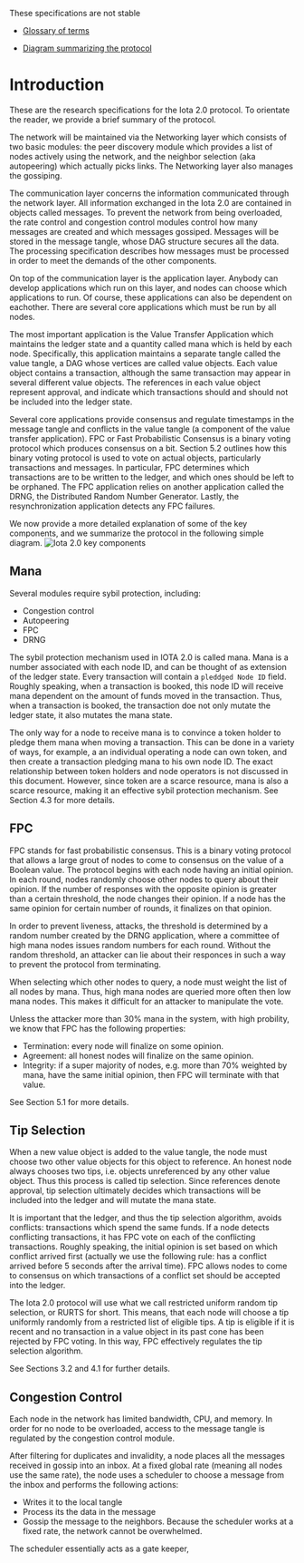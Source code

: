 

These specifications are not stable


  
-   [Glossary of terms](https://docs.google.com/document/d/1Ak8NT9e9NFQIrXahYmlgj_FLH7mMT5NR4rlTwczfQSE/edit#heading=h.h27luwpmebto)
    
-   [Diagram summarizing the protocol](https://drive.google.com/file/d/1DS5lUas9URTYwspkBl5nlp80R2opE5fC/view?usp=sharing)
    

# Introduction

These are the research specifications for the Iota 2.0 protocol. To orientate the reader, we provide a brief summary of the protocol. 

The network will be maintained via the Networking layer which consists of two basic modules: the peer discovery module which provides a list of nodes actively using the network, and the neighbor selection (aka autopeering) which actually picks links. The Networking layer also manages the gossiping.

  

The communication layer concerns the information communicated through the network layer. All information exchanged in the Iota 2.0 are contained in objects called messages. To prevent the network from being overloaded, the rate control and congestion control modules control how many messages are created and which messages gossiped. Messages will be stored in the message tangle, whose DAG structure secures all the data. The processing specification describes how messages must be processed in order to meet the demands of the other components.

  

On top of the communication layer is the application layer. Anybody can develop applications which run on this layer, and nodes can choose which applications to run.  Of course, these applications can also be dependent on eachother. There are several core applications which must be run by all nodes. 

The most important application is the Value Transfer Application which maintains the ledger state and a quantity called mana which is held by each node.  Specifically, this application maintains a separate tangle called the value tangle, a DAG whose vertices are called value objects.  Each value object contains a transaction, although the same transaction may appear in several different value objects.  The references in each value object represent approval, and indicate which transactions should and should not be included into the ledger state.  

  

Several core applications provide consensus and regulate timestamps in the message tangle and conflicts in the value tangle (a component of the value transfer application). FPC or Fast Probabilistic Consensus is a binary voting protocol which produces consensus on a bit. Section 5.2 outlines how this binary voting protocol is used to vote on actual objects, particularly transactions and messages.  In particular, FPC determines which transactions are to be written to the ledger, and which ones should be left to be orphaned. The FPC application relies on another application called the DRNG,  the Distributed Random Number Generator. Lastly, the resynchronization application detects any FPC failures.

We now provide a more detailed explanation of some of the key components, and we summarize the protocol in the following simple diagram.
![Iota 2.0 key components](https://drive.google.com/file/d/1KGe4btaRobPs_eG358OhQZ3VClfMG4GG/view?usp=sharing)

## Mana 

Several modules require sybil protection, including:
 - Congestion control
 - Autopeering
 - FPC
 - DRNG

The sybil protection mechanism used in IOTA 2.0 is called mana. Mana is a number associated with each node ID, and can be thought of as extension of the ledger state.  Every transaction will contain a `pleddged Node ID` field.  Roughly speaking, when a transaction is booked, this node ID will receive mana dependent on the amount of funds moved in the transaction.  Thus, when a transaction is booked, the transaction doe not only mutate the ledger state, it also mutates the mana state.  

The only way for a node to receive mana is to convince a token holder to pledge them mana when moving a transaction.  This can be done in a variety of ways, for example, a an individual operating a node can own token, and then create a transaction pledging mana to his own node ID.  The exact relationship between token holders and node operators is not discussed in this document.  However, since token are a scarce resource, mana is also a scarce resource, making it an effective sybil protection mechanism.  See Section 4.3 for more details.  

## FPC 

FPC stands for fast probabilistic consensus.  This is a binary voting protocol that allows a large grout of nodes to come to consensus on the value of a Boolean value.  The protocol begins with each node having an initial opinion.  In each round, nodes randomly choose other nodes to query about their opinion. If the number of responses with the opposite opinion is greater than a certain threshold, the node changes their opinion.  If a node has the same opinion for certain number of rounds, it finalizes on that opinion. 

In order to prevent liveness, attacks, the threshold is determined by a random number created by the DRNG application, where a committee of high mana nodes issues random numbers for each round.  Without the random threshold, an attacker can lie about their responces in such a way to prevent the protocol from terminating.  

When selecting which other nodes to query,  a node must weight the list of all nodes by mana.  Thus, high mana nodes are queried more often then low mana nodes.  This makes it difficult for an attacker to manipulate the vote.

Unless the attacker more than 30% mana in the system, with high probility, we know that FPC has the following properties:
 - Termination: every node will finalize on some opinion.
 - Agreement: all honest nodes will finalize on the same opinion.
 - Integrity: if a super majority of nodes, e.g. more than 70% weighted by mana, have the same initial opinion, then FPC will terminate with that value.  

See Section 5.1 for more details.  

## Tip Selection

When a new value object is added to the value tangle, the node must choose two other value objects for this object to reference.     An honest node always chooses two tips, i.e. objects unreferenced by any other value object. Thus this process is called tip selection. Since references denote approval, tip selection ultimately decides which transactions will be included into the ledger and will mutate the mana state.  

It is important that the ledger, and thus the tip selection algorithm, avoids conflicts: transactions which spend the same funds. If a node detects conflicting transactions, it has FPC vote on each of the conflicting transactions.  Roughly speaking, the initial opinion is set based on which conflict arrived first (actually we use the following rule: has a conflict arrived before 5 seconds after the arrival time).  FPC allows nodes to come to consensus on which transactions of a conflict set should be accepted into the ledger. 

The Iota 2.0 protocol will use what we call restricted uniform random tip selection, or RURTS for short.  This means, that each node will choose a tip uniformly randomly from a restricted list of eligible tips.  A tip is eligible if it is recent and no  transaction in a value object in its past cone has been rejected by FPC voting.  In this way, FPC effectively regulates the tip selection algorithm.

See Sections 3.2 and 4.1 for further details.  

## Congestion Control

Each node in the network has limited bandwidth, CPU, and memory.  In order for no node to be overloaded, access to the message tangle is regulated by the congestion control module.    

After filtering for duplicates and invalidity, a node places all the messages received in gossip into an inbox.  At a fixed  global rate (meaning all nodes use the same rate), the node uses a scheduler to choose a message from the inbox and performs the following actions:
 - Writes it to the local tangle
 - Process its the data in the message
 - Gossip the message to the neighbors. 
Because the scheduler works at a fixed rate, the network cannot be overwhelmed.

The scheduler essentially acts as a gate keeper,   


 






 
<!--stackedit_data:
eyJoaXN0b3J5IjpbLTIxNDAzMzQzMTIsLTExMDM0NzA3MDAsLT
IxMjQwMTk4NSwxNDc4MjYzMTgxLC0xMzYxMzM1OTEwLDYxOTIz
MzU1MSwtMTE3MjE1Mzc2MSwyMDkzMDk4NjY0LDQ2OTAyNDg0Mi
wtNzA5MTc2NzQyLDUyNjAwNzcwMiwtMjI2MTI2ODY5LC00MTEw
NTQ2MzYsLTEyMzg4NDU3OTIsNDQwMDI4MzY3LDk2NTc3ODYwOV
19
-->